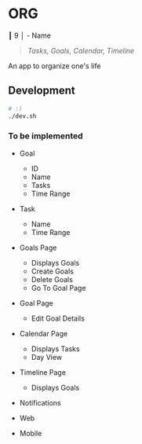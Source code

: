 # ORG
┃   9 │ - Name


> _Tasks, Goals, Calendar, Timeline_

An app to organize one's life

## Development

```bash
# :)
./dev.sh
```

### To be implemented

- Goal
  - ID
  - Name
  - Tasks
  - Time Range

- Task
  - Name
  - Time Range

- Goals Page
  - Displays Goals
  - Create Goals
  - Delete Goals
  - Go To Goal Page

- Goal Page
  - Edit Goal Details

- Calendar Page
  - Displays Tasks
  - Day View

- Timeline Page
  - Displays Goals

- Notifications

- Web

- Mobile
